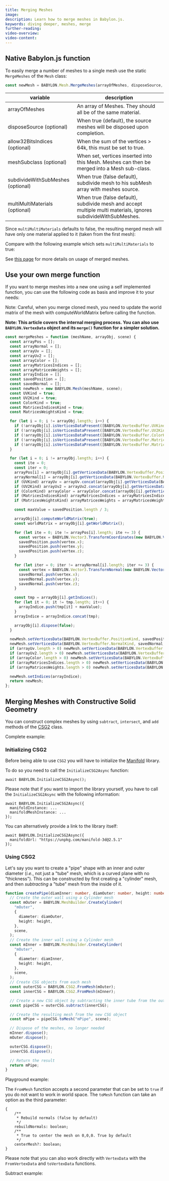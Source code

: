 ```yaml
---
title: Merging Meshes
image:
description: Learn how to merge meshes in Babylon.js.
keywords: diving deeper, meshes, merge
further-reading:
video-overview:
video-content:
---
```


## Native Babylon.js function

To easily merge a number of meshes to a single mesh use the static `MergeMeshes` of the `Mesh` class:

```javascript
const newMesh = BABYLON.Mesh.MergeMeshes(arrayOfMeshes, disposeSource, allow32BitsIndices, meshSubclass, subdivideWithSubMeshes, multiMultiMaterials);
```

| variable                          | description                                                                                                    |
| --------------------------------- | -------------------------------------------------------------------------------------------------------------- |
| arrayOfMeshes                     | An array of Meshes. They should all be of the same material.                                                   |
| disposeSource (optional)          | When true (default), the source meshes will be disposed upon completion.                                       |
| allow32BitsIndices (optional)     | When the sum of the vertices > 64k, this must be set to true.                                                  |
| meshSubclass (optional)           | When set, vertices inserted into this Mesh. Meshes can then be merged into a Mesh sub-class.                   |
| subdivideWithSubMeshes (optional) | When true (false default), subdivide mesh to his subMesh array with meshes source.                             |
| multiMultiMaterials (optional)    | When true (false default), subdivide mesh and accept multiple multi materials, ignores subdivideWithSubMeshes. |

Since `multiMultiMaterials` defaults to false, the resulting merged mesh will have only one material applied to it (taken from the first mesh):

<Playground id="#INZ0Z0#5" title="Merged Meshes Example" description="Simple example of merging meshes together."/>

Compare with the following example which sets `multiMultiMaterials` to true:

<Playground id="#INZ0Z0#59" title="Merging Meshes With Multiple Materials" description="Simple example of merging meshes together with multiple materials."/>

See [this page](/features/featuresDeepDive/materials/using/multiMaterials) for more details on usage of merged meshes.

## Use your own merge function

If you want to merge meshes into a new one using a self implemented function, you can use the following code as basis and improve it to your needs:

Note: Careful, when you merge cloned mesh, you need to update the world matrix of the mesh with computeWorldMatrix before calling the function.

**Note: This article covers the internal merging process. You can also use `BABYLON.VertexData` object and its `merge()` function for a simpler solution.**

```javascript
const mergeMeshes = function (meshName, arrayObj, scene) {
  const arrayPos = [];
  const arrayNormal = [];
  const arrayUv = [];
  const arrayUv2 = [];
  const arrayColor = [];
  const arrayMatricesIndices = [];
  const arrayMatricesWeights = [];
  const arrayIndice = [];
  const savedPosition = [];
  const savedNormal = [];
  const newMesh = new BABYLON.Mesh(meshName, scene);
  const UVKind = true;
  const UV2Kind = true;
  const ColorKind = true;
  const MatricesIndicesKind = true;
  const MatricesWeightsKind = true;

  for (let i = 0; i != arrayObj.length; i++) {
    if (!arrayObj[i].isVerticesDataPresent([BABYLON.VertexBuffer.UVKind])) UVKind = false;
    if (!arrayObj[i].isVerticesDataPresent([BABYLON.VertexBuffer.UV2Kind])) UV2Kind = false;
    if (!arrayObj[i].isVerticesDataPresent([BABYLON.VertexBuffer.ColorKind])) ColorKind = false;
    if (!arrayObj[i].isVerticesDataPresent([BABYLON.VertexBuffer.MatricesIndicesKind])) MatricesIndicesKind = false;
    if (!arrayObj[i].isVerticesDataPresent([BABYLON.VertexBuffer.MatricesWeightsKind])) MatricesWeightsKind = false;
  }

  for (let i = 0; i != arrayObj.length; i++) {
    const ite = 0;
    const iter = 0;
    arrayPos[i] = arrayObj[i].getVerticesData(BABYLON.VertexBuffer.PositionKind);
    arrayNormal[i] = arrayObj[i].getVerticesData(BABYLON.VertexBuffer.NormalKind);
    if (UVKind) arrayUv = arrayUv.concat(arrayObj[i].getVerticesData(BABYLON.VertexBuffer.UVKind));
    if (UV2Kind) arrayUv2 = arrayUv2.concat(arrayObj[i].getVerticesData(BABYLON.VertexBuffer.UV2Kind));
    if (ColorKind) arrayColor = arrayColor.concat(arrayObj[i].getVerticesData(BABYLON.VertexBuffer.ColorKind));
    if (MatricesIndicesKind) arrayMatricesIndices = arrayMatricesIndices.concat(arrayObj[i].getVerticesData(BABYLON.VertexBuffer.MatricesIndicesKind));
    if (MatricesWeightsKind) arrayMatricesWeights = arrayMatricesWeights.concat(arrayObj[i].getVerticesData(BABYLON.VertexBuffer.MatricesWeightsKind));

    const maxValue = savedPosition.length / 3;

    arrayObj[i].computeWorldMatrix(true);
    const worldMatrix = arrayObj[i].getWorldMatrix();

    for (let ite = 0; ite != arrayPos[i].length; ite += 3) {
      const vertex = BABYLON.Vector3.TransformCoordinates(new BABYLON.Vector3(arrayPos[i][ite], arrayPos[i][ite + 1], arrayPos[i][ite + 2]), worldMatrix);
      savedPosition.push(vertex.x);
      savedPosition.push(vertex.y);
      savedPosition.push(vertex.z);
    }

    for (let iter = 0; iter != arrayNormal[i].length; iter += 3) {
      const vertex = BABYLON.Vector3.TransformNormal(new BABYLON.Vector3(arrayNormal[i][iter], arrayNormal[i][iter + 1], arrayNormal[i][iter + 2]), worldMatrix);
      savedNormal.push(vertex.x);
      savedNormal.push(vertex.y);
      savedNormal.push(vertex.z);
    }

    const tmp = arrayObj[i].getIndices();
    for (let it = 0; it != tmp.length; it++) {
      arrayIndice.push(tmp[it] + maxValue);
    }
    arrayIndice = arrayIndice.concat(tmp);

    arrayObj[i].dispose(false);
  }

  newMesh.setVerticesData(BABYLON.VertexBuffer.PositionKind, savedPosition, false);
  newMesh.setVerticesData(BABYLON.VertexBuffer.NormalKind, savedNormal, false);
  if (arrayUv.length > 0) newMesh.setVerticesData(BABYLON.VertexBuffer.UVKind, arrayUv, false);
  if (arrayUv2.length > 0) newMesh.setVerticesData(BABYLON.VertexBuffer.UV2Kind, arrayUv, false);
  if (arrayColor.length > 0) newMesh.setVerticesData(BABYLON.VertexBuffer.ColorKind, arrayUv, false);
  if (arrayMatricesIndices.length > 0) newMesh.setVerticesData(BABYLON.VertexBuffer.MatricesIndicesKind, arrayUv, false);
  if (arrayMatricesWeights.length > 0) newMesh.setVerticesData(BABYLON.VertexBuffer.MatricesWeightsKind, arrayUv, false);

  newMesh.setIndices(arrayIndice);
  return newMesh;
};
```

## Merging Meshes with Constructive Solid Geometry

You can construct complex meshes by using `subtract`, `intersect`, and `add` methods of the [CSG2](/typedoc/classes/babylon.csg2) class.

Complete example:
<Playground id="#0MDAYA" title="Complete CSG2 example" description="Showcase of subtract, intersect and add"/>

### Initializing CSG2

Before being able to use `CSG2` you will have to initialize the [Manifold](https://github.com/elalish/manifold) library.

To do so you need to call the `InitializeCSG2Async` function:

```
await BABYLON.InitializeCSG2Async();
```

Please note that if you want to import the library yourself, you have to call the `InitializeCSG2Async` with the following information:

```
await BABYLON.InitializeCSG2Async({
  manifoldInstance: ...
  manifoldMeshInstance: ...
});
```

You can alternatively provide a link to the library itself:

```
await BABYLON.InitializeCSG2Async({
  manifoldUrl: "https://unpkg.com/manifold-3d@2.5.1"
});
```

### Using CSG2

Let's say you want to create a "pipe" shape with an inner and outer diameter (_i.e._, not just a "tube" mesh, which is a curved plane with no "thickness"). This can be constructed by first creating a "cylinder" mesh, and then _subtracting_ a "tube" mesh from the inside of it.

```typescript
function createPipe(diamInner: number, diamOuter: number, height: number, scene: BABYLON.Scene): BABYLON.Mesh {
  // Create the outer wall using a Cylinder mesh
  const mOuter = BABYLON.MeshBuilder.CreateCylinder(
    "mOuter",
    {
      diameter: diamOuter,
      height: height,
    },
    scene,
  );
  // Create the inner wall using a Cylinder mesh
  const mInner = BABYLON.MeshBuilder.CreateCylinder(
    "mOuter",
    {
      diameter: diamInner,
      height: height,
    },
    scene,
  );
  // Create CSG objects from each mesh
  const outerCSG = BABYLON.CSG2.FromMesh(mOuter);
  const innerCSG = BABYLON.CSG2.FromMesh(mInner);

  // Create a new CSG object by subtracting the inner tube from the outer cylinder
  const pipeCSG = outerCSG.subtract(innerCSG);

  // Create the resulting mesh from the new CSG object
  const mPipe = pipeCSG.toMesh("mPipe", scene);

  // Dispose of the meshes, no longer needed
  mInner.dispose();
  mOuter.dispose();

  outerCSG.dispose();
  innerCSG.dispose();

  // Return the result
  return mPipe;
}
```

Playground example:
<Playground id="#PJQHYV" title="Pipe CSG Example" description="Creating a pipe from 2 cylinders using CSGs."/>

The `FromMesh` function accepts a second parameter that can be set to `true` if you do not want to work in world space.
The `toMesh` function can take an option as the third parameter:

```
{
    /**
     * Rebuild normals (false by default)
     */
    rebuildNormals: boolean;
    /**
     * True to center the mesh on 0,0,0. True by default
     */
    centerMesh?: boolean;
}

```

Please note that you can also work directly with `VertexData` with the `FromVertexData` and `toVertexData` functions.

Subtract example:
<Playground id="#PJQHYV#1" title="CSG Subtract Example" description="Simple example of using a CSG subtract operation."/>
